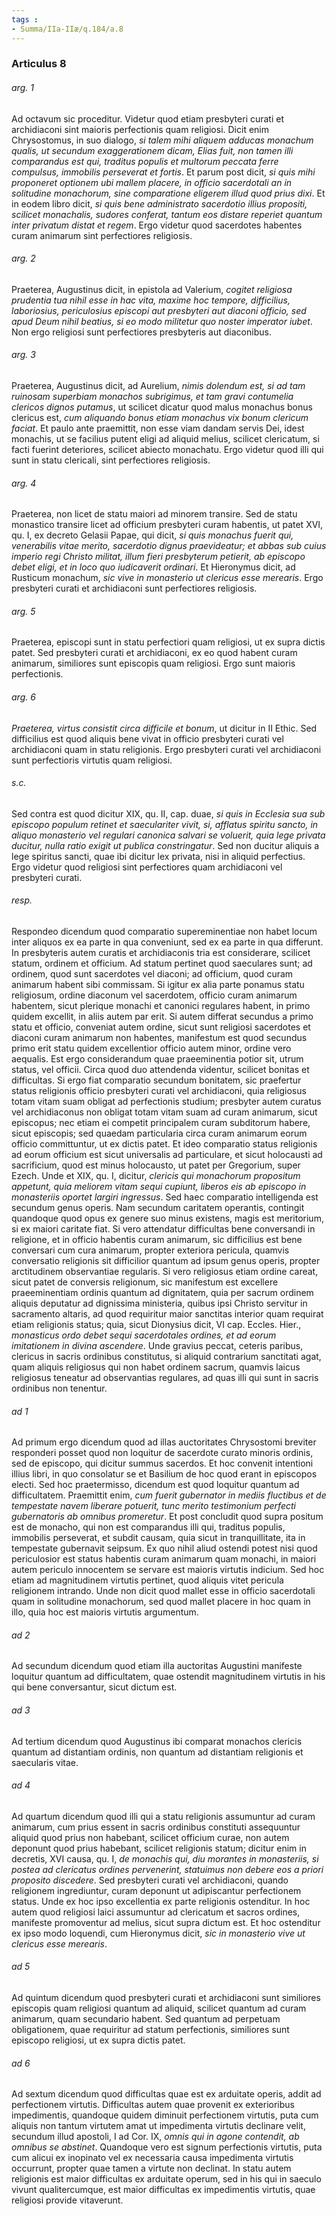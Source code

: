 ```yaml
---
tags : 
- Summa/IIa-IIæ/q.184/a.8
---
```


### Articulus 8

###### arg. 1
Ad octavum sic proceditur. Videtur quod etiam presbyteri curati et archidiaconi sint maioris perfectionis quam religiosi. Dicit enim Chrysostomus, in suo dialogo, *si talem mihi aliquem adducas monachum qualis, ut secundum exaggerationem dicam, Elias fuit, non tamen illi comparandus est qui, traditus populis et multorum peccata ferre compulsus, immobilis perseverat et fortis*. Et parum post dicit, *si quis mihi proponeret optionem ubi mallem placere, in officio sacerdotali an in solitudine monachorum, sine comparatione eligerem illud quod prius dixi*. Et in eodem libro dicit, *si quis bene administrato sacerdotio illius propositi, scilicet monachalis, sudores conferat, tantum eos distare reperiet quantum inter privatum distat et regem*. Ergo videtur quod sacerdotes habentes curam animarum sint perfectiores religiosis.

###### arg. 2
Praeterea, Augustinus dicit, in epistola ad Valerium, *cogitet religiosa prudentia tua nihil esse in hac vita, maxime hoc tempore, difficilius, laboriosius, periculosius episcopi aut presbyteri aut diaconi officio, sed apud Deum nihil beatius, si eo modo militetur quo noster imperator iubet*. Non ergo religiosi sunt perfectiores presbyteris aut diaconibus.

###### arg. 3
Praeterea, Augustinus dicit, ad Aurelium, *nimis dolendum est, si ad tam ruinosam superbiam monachos subrigimus, et tam gravi contumelia clericos dignos putamus*, ut scilicet dicatur quod malus monachus bonus clericus est, *cum aliquando bonus etiam monachus vix bonum clericum faciat*. Et paulo ante praemittit, non esse viam dandam servis Dei, idest monachis, ut se facilius putent eligi ad aliquid melius, scilicet clericatum, si facti fuerint deteriores, scilicet abiecto monachatu. Ergo videtur quod illi qui sunt in statu clericali, sint perfectiores religiosis.

###### arg. 4
Praeterea, non licet de statu maiori ad minorem transire. Sed de statu monastico transire licet ad officium presbyteri curam habentis, ut patet XVI, qu. I, ex decreto Gelasii Papae, qui dicit, *si quis monachus fuerit qui, venerabilis vitae merito, sacerdotio dignus praevideatur; et abbas sub cuius imperio regi Christo militat, illum fieri presbyterum petierit, ab episcopo debet eligi, et in loco quo iudicaverit ordinari*. Et Hieronymus dicit, ad Rusticum monachum, *sic vive in monasterio ut clericus esse merearis*. Ergo presbyteri curati et archidiaconi sunt perfectiores religiosis.

###### arg. 5
Praeterea, episcopi sunt in statu perfectiori quam religiosi, ut ex supra dictis patet. Sed presbyteri curati et archidiaconi, ex eo quod habent curam animarum, similiores sunt episcopis quam religiosi. Ergo sunt maioris perfectionis.

###### arg. 6
*Praeterea, virtus consistit circa difficile et bonum*, ut dicitur in II Ethic. Sed difficilius est quod aliquis bene vivat in officio presbyteri curati vel archidiaconi quam in statu religionis. Ergo presbyteri curati vel archidiaconi sunt perfectioris virtutis quam religiosi.

###### s.c.
Sed contra est quod dicitur XIX, qu. II, cap. duae, *si quis in Ecclesia sua sub episcopo populum retinet et saeculariter vivit, si, afflatus spiritu sancto, in aliquo monasterio vel regulari canonica salvari se voluerit, quia lege privata ducitur, nulla ratio exigit ut publica constringatur*. Sed non ducitur aliquis a lege spiritus sancti, quae ibi dicitur lex privata, nisi in aliquid perfectius. Ergo videtur quod religiosi sint perfectiores quam archidiaconi vel presbyteri curati.

###### resp.
Respondeo dicendum quod comparatio supereminentiae non habet locum inter aliquos ex ea parte in qua conveniunt, sed ex ea parte in qua differunt. In presbyteris autem curatis et archidiaconis tria est considerare, scilicet statum, ordinem et officium. Ad statum pertinet quod saeculares sunt; ad ordinem, quod sunt sacerdotes vel diaconi; ad officium, quod curam animarum habent sibi commissam. Si igitur ex alia parte ponamus statu religiosum, ordine diaconum vel sacerdotem, officio curam animarum habentem, sicut plerique monachi et canonici regulares habent, in primo quidem excellit, in aliis autem par erit. Si autem differat secundus a primo statu et officio, conveniat autem ordine, sicut sunt religiosi sacerdotes et diaconi curam animarum non habentes, manifestum est quod secundus primo erit statu quidem excellentior officio autem minor, ordine vero aequalis. Est ergo considerandum quae praeeminentia potior sit, utrum status, vel officii. Circa quod duo attendenda videntur, scilicet bonitas et difficultas. Si ergo fiat comparatio secundum bonitatem, sic praefertur status religionis officio presbyteri curati vel archidiaconi, quia religiosus totam vitam suam obligat ad perfectionis studium; presbyter autem curatus vel archidiaconus non obligat totam vitam suam ad curam animarum, sicut episcopus; nec etiam ei competit principalem curam subditorum habere, sicut episcopis; sed quaedam particularia circa curam animarum eorum officio committuntur, ut ex dictis patet. Et ideo comparatio status religionis ad eorum officium est sicut universalis ad particulare, et sicut holocausti ad sacrificium, quod est minus holocausto, ut patet per Gregorium, super Ezech. Unde et XIX, qu. I, dicitur, *clericis qui monachorum propositum appetunt, quia meliorem vitam sequi cupiunt, liberos eis ab episcopo in monasteriis oportet largiri ingressus*. Sed haec comparatio intelligenda est secundum genus operis. Nam secundum caritatem operantis, contingit quandoque quod opus ex genere suo minus existens, magis est meritorium, si ex maiori caritate fiat. Si vero attendatur difficultas bene conversandi in religione, et in officio habentis curam animarum, sic difficilius est bene conversari cum cura animarum, propter exteriora pericula, quamvis conversatio religionis sit difficilior quantum ad ipsum genus operis, propter arctitudinem observantiae regularis. Si vero religiosus etiam ordine careat, sicut patet de conversis religionum, sic manifestum est excellere praeeminentiam ordinis quantum ad dignitatem, quia per sacrum ordinem aliquis deputatur ad dignissima ministeria, quibus ipsi Christo servitur in sacramento altaris, ad quod requiritur maior sanctitas interior quam requirat etiam religionis status; quia, sicut Dionysius dicit, VI cap. Eccles. Hier., *monasticus ordo debet sequi sacerdotales ordines, et ad eorum imitationem in divina ascendere*. Unde gravius peccat, ceteris paribus, clericus in sacris ordinibus constitutus, si aliquid contrarium sanctitati agat, quam aliquis religiosus qui non habet ordinem sacrum, quamvis laicus religiosus teneatur ad observantias regulares, ad quas illi qui sunt in sacris ordinibus non tenentur.

###### ad 1
Ad primum ergo dicendum quod ad illas auctoritates Chrysostomi breviter responderi posset quod non loquitur de sacerdote curato minoris ordinis, sed de episcopo, qui dicitur summus sacerdos. Et hoc convenit intentioni illius libri, in quo consolatur se et Basilium de hoc quod erant in episcopos electi. Sed hoc praetermisso, dicendum est quod loquitur quantum ad difficultatem. Praemittit enim, *cum fuerit gubernator in mediis fluctibus et de tempestate navem liberare potuerit, tunc merito testimonium perfecti gubernatoris ab omnibus promeretur*. Et post concludit quod supra positum est de monacho, qui non est comparandus illi qui, traditus populis, immobilis perseverat, et subdit causam, quia sicut in tranquillitate, ita in tempestate gubernavit seipsum. Ex quo nihil aliud ostendi potest nisi quod periculosior est status habentis curam animarum quam monachi, in maiori autem periculo innocentem se servare est maioris virtutis indicium. Sed hoc etiam ad magnitudinem virtutis pertinet, quod aliquis vitet pericula religionem intrando. Unde non dicit quod mallet esse in officio sacerdotali quam in solitudine monachorum, sed quod mallet placere in hoc quam in illo, quia hoc est maioris virtutis argumentum.

###### ad 2
Ad secundum dicendum quod etiam illa auctoritas Augustini manifeste loquitur quantum ad difficultatem, quae ostendit magnitudinem virtutis in his qui bene conversantur, sicut dictum est.

###### ad 3
Ad tertium dicendum quod Augustinus ibi comparat monachos clericis quantum ad distantiam ordinis, non quantum ad distantiam religionis et saecularis vitae.

###### ad 4
Ad quartum dicendum quod illi qui a statu religionis assumuntur ad curam animarum, cum prius essent in sacris ordinibus constituti assequuntur aliquid quod prius non habebant, scilicet officium curae, non autem deponunt quod prius habebant, scilicet religionis statum; dicitur enim in decretis, XVI causa, qu. I, *de monachis qui, diu morantes in monasteriis, si postea ad clericatus ordines pervenerint, statuimus non debere eos a priori proposito discedere*. Sed presbyteri curati vel archidiaconi, quando religionem ingrediuntur, curam deponunt ut adipiscantur perfectionem status. Unde ex hoc ipso excellentia ex parte religionis ostenditur. In hoc autem quod religiosi laici assumuntur ad clericatum et sacros ordines, manifeste promoventur ad melius, sicut supra dictum est. Et hoc ostenditur ex ipso modo loquendi, cum Hieronymus dicit, *sic in monasterio vive ut clericus esse merearis*.

###### ad 5
Ad quintum dicendum quod presbyteri curati et archidiaconi sunt similiores episcopis quam religiosi quantum ad aliquid, scilicet quantum ad curam animarum, quam secundario habent. Sed quantum ad perpetuam obligationem, quae requiritur ad statum perfectionis, similiores sunt episcopo religiosi, ut ex supra dictis patet.

###### ad 6
Ad sextum dicendum quod difficultas quae est ex arduitate operis, addit ad perfectionem virtutis. Difficultas autem quae provenit ex exterioribus impedimentis, quandoque quidem diminuit perfectionem virtutis, puta cum aliquis non tantum virtutem amat ut impedimenta virtutis declinare velit, secundum illud apostoli, I ad Cor. IX, *omnis qui in agone contendit, ab omnibus se abstinet*. Quandoque vero est signum perfectionis virtutis, puta cum alicui ex inopinato vel ex necessaria causa impedimenta virtutis occurrunt, propter quae tamen a virtute non declinat. In statu autem religionis est maior difficultas ex arduitate operum, sed in his qui in saeculo vivunt qualitercumque, est maior difficultas ex impedimentis virtutis, quae religiosi provide vitaverunt.

